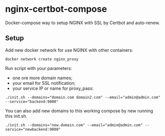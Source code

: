 # nginx-certbot-compose

Docker-compose way to setup NGINX with SSL by Certbot and auto-renew.

## Setup
Add new docker network for use NGINX with other containers:

```docker network create nginx_proxy```

Run script with your parameters:

* one ore more domain names;
* your email for SSL notification;
* your service IP or name for proxy_pass:

```./init.sh --domains="domain.com domain2.com" --email="admin@admin.com" --service="backend:9000"```

You can also add new domains to this working compose by new running this init.sh.

```./init.sh --domains="new.domain.com" --email="admin@admin.com" --service="newbackend:9000"```
